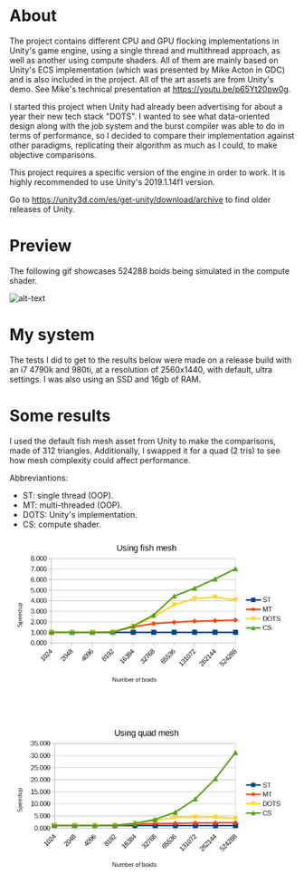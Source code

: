 # About
The project contains different CPU and GPU flocking implementations in Unity's game engine, using a single thread and multithread approach, as well as another using compute shaders. All of them are mainly based on Unity's ECS implementation (which was presented by Mike Acton in GDC) and is also included in the project. All of the art assets are from Unity's demo. See Mike's technical presentation at https://youtu.be/p65Yt20pw0g.

I started this project when Unity had already been advertising for about a year their new tech stack "DOTS". I wanted to see what data-oriented design along with the job system and the burst compiler was able to do in terms of performance, so I decided to compare their implementation against other paradigms, replicating their algorithm as much as I could, to make objective comparisons.

This project requires a specific version of the engine in order to work. It is highly recommended to use Unity's 2019.1.14f1 version.

Go to https://unity3d.com/es/get-unity/download/archive to find older releases of Unity.

# Preview
The following gif showcases 524288 boids being simulated in the compute shader.

![alt-text](./GithubImgs/TeaserGif.gif)

# My system
The tests I did to get to the results below were made on a release build with an i7 4790k and 980ti, at a resolution of 2560x1440, with default, ultra settings. I was also using an SSD and 16gb of RAM.

# Some results
I used the default fish mesh asset from Unity to make the comparisons, made of 312 triangles.
Additionally, I swapped it for a quad (2 tris) to see how mesh complexity could affect performance.

Abbreviantions:

  - ST: single thread (OOP).
  - MT: multi-threaded (OOP).
  - DOTS: Unity's implementation.
  - CS: compute shader.
  
![alt-text](./GithubImgs/ResultsSpeedup.png)
